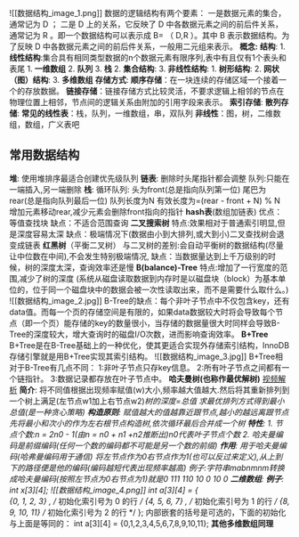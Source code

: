 ![[数据结构_image_1.png]]
数据的逻辑结构有两个要素：
	一是数据元素的集合，通常记为 D ；
	二是 D 上的关系，它反映了 D 中各数据元素之间的前后件关系，通常记为 R 。即一个数据结构可以表示成 B= （ D,R ）。其中 B 表示数据结构。为了反映 D 中各数据元素之间的前后件关系，一般用二元组来表示。
**概念:**
	**结构**:
		1. **线性结构**:集合具有相同类型数据的n个数据元素有限序列,表中有且仅有1个表头和表尾
			1. **一维数组**
			2. **队列**
			3. **栈**
		2. **集合结构**:
		3. **非线性结构**:
			1. **树形结构**:
			2. **网状（图）结构**:
			3. **多维数组**
	**存储方式**:
		**顺序存储**：在一块连续的存储区域一个接着一个的存放数据。
		**链接存储**：链接存储方式比较灵活，不要求逻辑上相邻的节点在物理位置上相邻，节点间的逻辑关系由附加的引用字段来表示。
		**索引存储**:
		**散列存储**:
	**常见的线性表**：栈，队列，一维数组，串，双队列
	**非线性**：图，树，二维数组，数组，广义表吧

## **常用数据结构**
**堆**:
	使用堆排序最适合创建优先级队列
**链表**:
	删除时头尾指针都会调整
	队列:只能在一端插入,另一端删除
**栈**:
	循环队列:
	头为front(总是指向队列第一位)
	尾巴为rear(总是指向队列最后一位)
	队列长度为N
	有效长度为=(rear - front + N) % N
	增加元素移动rear,减少元素会删除front指向的指针
**hash表**(数组加链表)
	优点：等值查找块
	缺点：不适合范围查询
**二叉搜索树**
	特点:效果相对于普通索引明显,但是深度容易太深
	缺点：极端情况下(数据由小到大排列,或大到小)二叉查找树会退变成链表
**红黑树**（平衡二叉树）
		与二叉树的差别:会自动平衡树的数据结构(尽量让中位数在中间),不会发生特别极端情况,
		缺点：当数据量达到上千万级别的时候，树的深度太深，查询效率还是慢
**B(balance)-Tree**
	特点:增加了一行宽度的范围,减少了树的深度
	(系统从磁盘读取数据到内存时是以磁盘块（block）为基本单位的，位于同一个磁盘块中的数据会被一次性读取出来，而不是需要什么取什么。)	
	![[数据结构_image_2.jpg]]
	B-Tree的缺点：每个非叶子节点中不仅包含key，还有data值。而每一个页的存储空间是有限的，如果data数据较大时将会导致每个节点（即一个页）能存储的key的数量很小，当存储的数据量很大时同样会导致B-Tree的深度较大，增大查询时的磁盘I/O次数，进而影响查询效率。
**B+Tree**
	B+Tree是在B-Tree基础上的一种优化，使其更适合实现外存储索引结构，InnoDB存储引擎就是用B+Tree实现其索引结构。
	![[数据结构_image_3.jpg]]
	B+Tree相对于B-Tree有几点不同：
	1:非叶子节点只存key信息。
	2:所有叶子节点之间都有一个链指针。
	3:数据记录都存放在叶子节点中。
**哈夫曼树(也称作最优解树)**
	[视频解析](https://www.bilibili.com/video/BV1hK4y1k7Wr/?spm_id_from=333.337.search-card.all.click&vd_source=3a5cfb973d53d830aeaed2af78795ef7)
	**简介**:
		将不同值根据出现频率赋值(w)大小,频率越大值越大.然后将其重新排列到一个树上满足(左节点w1加上右节点w2)*树的深度=总值  求最优排列方式得到最小总值(是一种贪心策略)
	**构造原则**:
		赋值越大的值越靠近跟节点,越小的越远离跟节点
		先将最小和次小的作为左右根节点构造树,依次循环最后合并成一个树
	**特性**:
		1. 节点个数:n = 2n0 - 1(由n = n0 + n1 +n2推断出)n0代表叶子节点个数
		2. 哈夫曼编码是前缀编码(任何一个数的编码都不可能是另一个数的前缀)
	**作用**:
		用于哈夫曼编码(哈弗曼编码用于通信)
			将左节点作为0右节点作为1(也可以反过来定义),从上到下的路径便是他的编码(编码越短代表出现频率越高)
			例子:字符串mabnmnm转换成哈夫曼编码(按照左节点为0右节点为1)就是0 111 110 10 0 10 0
**二维数组**:
	**例子**:
		int x\[3]\[4];
		![[数据结构_image_4.png]]
		int a\[3]\[4] = {  
		 {0, 1, 2, 3} ,   /*  初始化索引号为 0 的行 */
		 {4, 5, 6, 7} ,   /*  初始化索引号为 1 的行 */
		 {8, 9, 10, 11}   /*  初始化索引号为 2 的行 */
		};
		内部嵌套的括号是可选的，下面的初始化与上面是等同的：
		int a\[3]\[4] = {0,1,2,3,4,5,6,7,8,9,10,11};
	**其他多维数组同理**




















